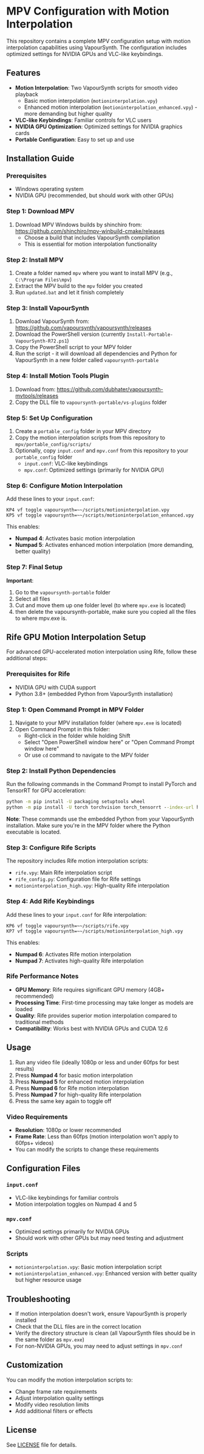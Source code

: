 # MPV Configuration with Motion Interpolation

This repository contains a complete MPV configuration setup with motion interpolation capabilities using VapourSynth. The configuration includes optimized settings for NVIDIA GPUs and VLC-like keybindings.

## Features

- **Motion Interpolation**: Two VapourSynth scripts for smooth video playback
  - Basic motion interpolation (`motioninterpolation.vpy`)
  - Enhanced motion interpolation (`motioninterpolation_enhanced.vpy`) - more demanding but higher quality
- **VLC-like Keybindings**: Familiar controls for VLC users
- **NVIDIA GPU Optimization**: Optimized settings for NVIDIA graphics cards
- **Portable Configuration**: Easy to set up and use

## Installation Guide

### Prerequisites

- Windows operating system
- NVIDIA GPU (recommended, but should work with other GPUs)

### Step 1: Download MPV

1. Download MPV Windows builds by shinchiro from: https://github.com/shinchiro/mpv-winbuild-cmake/releases
   - Choose a build that includes VapourSynth compilation
   - This is essential for motion interpolation functionality

### Step 2: Install MPV

1. Create a folder named `mpv` where you want to install MPV (e.g., `C:\Program Files\mpv`)
2. Extract the MPV build to the `mpv` folder you created
3. Run `updated.bat` and let it finish completely

### Step 3: Install VapourSynth

1. Download VapourSynth from: https://github.com/vapoursynth/vapoursynth/releases
2. Download the PowerShell version (currently `Install-Portable-VapourSynth-R72.ps1`)
3. Copy the PowerShell script to your MPV folder
4. Run the script - it will download all dependencies and Python for VapourSynth in a new folder called `vapoursynth-portable`

### Step 4: Install Motion Tools Plugin

1. Download from: https://github.com/dubhater/vapoursynth-mvtools/releases
2. Copy the DLL file to `vapoursynth-portable/vs-plugins` folder

### Step 5: Set Up Configuration

1. Create a `portable_config` folder in your MPV directory
2. Copy the motion interpolation scripts from this repository to `mpv/portable_config/scripts/`
3. Optionally, copy `input.conf` and `mpv.conf` from this repository to your `portable_config` folder
   - `input.conf`: VLC-like keybindings
   - `mpv.conf`: Optimized settings (primarily for NVIDIA GPU)

### Step 6: Configure Motion Interpolation

Add these lines to your `input.conf`:

```
KP4 vf toggle vapoursynth=~~/scripts/motioninterpolation.vpy
KP5 vf toggle vapoursynth=~~/scripts/motioninterpolation_enhanced.vpy
```

This enables:
- **Numpad 4**: Activates basic motion interpolation
- **Numpad 5**: Activates enhanced motion interpolation (more demanding, better quality)

### Step 7: Final Setup

**Important**: 
1. Go to the `vapoursynth-portable` folder
2. Select all files
3. Cut and move them up one folder level (to where `mpv.exe` is located)
4. then delete the vapoursynth-portable, make sure you copied all the files to where mpv.exe is.

## Rife GPU Motion Interpolation Setup

For advanced GPU-accelerated motion interpolation using Rife, follow these additional steps:

### Prerequisites for Rife
- NVIDIA GPU with CUDA support
- Python 3.8+ (embedded Python from VapourSynth installation)

### Step 1: Open Command Prompt in MPV Folder

1. Navigate to your MPV installation folder (where `mpv.exe` is located)
2. Open Command Prompt in this folder:
   - Right-click in the folder while holding Shift
   - Select "Open PowerShell window here" or "Open Command Prompt window here"
   - Or use `cd` command to navigate to the MPV folder

### Step 2: Install Python Dependencies

Run the following commands in the Command Prompt to install PyTorch and TensorRT for GPU acceleration:

```cmd
python -m pip install -U packaging setuptools wheel
python -m pip install -U torch torchvision torch_tensorrt --index-url https://download.pytorch.org/whl/cu126 --extra-index-url https://pypi.nvidia.com
```

**Note**: These commands use the embedded Python from your VapourSynth installation. Make sure you're in the MPV folder where the Python executable is located.

### Step 3: Configure Rife Scripts

The repository includes Rife motion interpolation scripts:
- `rife.vpy`: Main Rife interpolation script
- `rife_config.py`: Configuration file for Rife settings
- `motioninterpolation_high.vpy`: High-quality Rife interpolation

### Step 4: Add Rife Keybindings

Add these lines to your `input.conf` for Rife interpolation:

```
KP6 vf toggle vapoursynth=~~/scripts/rife.vpy
KP7 vf toggle vapoursynth=~~/scripts/motioninterpolation_high.vpy
```

This enables:
- **Numpad 6**: Activates Rife motion interpolation
- **Numpad 7**: Activates high-quality Rife interpolation

### Rife Performance Notes

- **GPU Memory**: Rife requires significant GPU memory (4GB+ recommended)
- **Processing Time**: First-time processing may take longer as models are loaded
- **Quality**: Rife provides superior motion interpolation compared to traditional methods
- **Compatibility**: Works best with NVIDIA GPUs and CUDA 12.6

## Usage

1. Run any video file (ideally 1080p or less and under 60fps for best results)
2. Press **Numpad 4** for basic motion interpolation
3. Press **Numpad 5** for enhanced motion interpolation
4. Press **Numpad 6** for Rife motion interpolation
5. Press **Numpad 7** for high-quality Rife interpolation
6. Press the same key again to toggle off

### Video Requirements

- **Resolution**: 1080p or lower recommended
- **Frame Rate**: Less than 60fps (motion interpolation won't apply to 60fps+ videos)
- You can modify the scripts to change these requirements

## Configuration Files

### `input.conf`
- VLC-like keybindings for familiar controls
- Motion interpolation toggles on Numpad 4 and 5

### `mpv.conf`
- Optimized settings primarily for NVIDIA GPUs
- Should work with other GPUs but may need testing and adjustment

### Scripts
- `motioninterpolation.vpy`: Basic motion interpolation script
- `motioninterpolation_enhanced.vpy`: Enhanced version with better quality but higher resource usage

## Troubleshooting

- If motion interpolation doesn't work, ensure VapourSynth is properly installed
- Check that the DLL files are in the correct location
- Verify the directory structure is clean (all VapourSynth files should be in the same folder as `mpv.exe`)
- For non-NVIDIA GPUs, you may need to adjust settings in `mpv.conf`

## Customization

You can modify the motion interpolation scripts to:
- Change frame rate requirements
- Adjust interpolation quality settings
- Modify video resolution limits
- Add additional filters or effects

## License

See [LICENSE](LICENSE) file for details.
